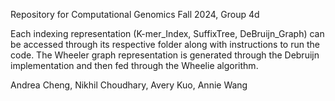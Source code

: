 Repository for Computational Genomics Fall 2024, Group 4d

Each indexing representation (K-mer_Index, SuffixTree, DeBruijn_Graph) can be accessed through its respective folder along with instructions to run the code. The Wheeler graph representation is generated through the Debruijn implementation and then fed through the Wheelie algorithm.

Andrea Cheng, Nikhil Choudhary, Avery Kuo, Annie Wang
